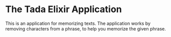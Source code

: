 # The Tada Elixir Application

This is an application for memorizing texts. The application works by removing characters from a phrase, to help you memorize the given phrase. 


